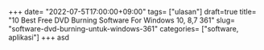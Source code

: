 +++
date= "2022-07-5T17:00:00+09:00"
tags= ["ulasan"]
draft=true
title= "10 Best Free DVD Burning Software For Windows 10, 8,7        361"
slug= "software-dvd-burning-untuk-windows-361"
categories= ["software, aplikasi"]
+++
asd
